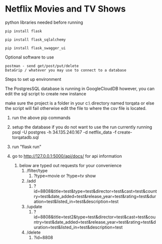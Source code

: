 # Netflix Movies and TV Shows

python libraries needed before running

    pip install flask

    pip install flask_sqlalchemy

    pip install flask_swagger_ui

Optional software to use

    postman - send get/post/put/delete
    DataGrip / whatever you may use to connect to a database

Steps to set up environment

The PostgresSQL database is running in GoogleCloudDB however, you can edit the sql script to create new instance

make sure the project is a folder in your c:\ directory named torqata or else the script will fail otherwise edit the 
file to where the csv file is located. 

1) run the above pip commands

2) setup the database if you do not want to use the run currently running
psql -U postgres -h 34.135.240.167 -d netflix_data -f create-torqatadb.sql

3) run "flask run"

4) go to http://127.0.0.1:5000/api/docs/ for api information
   1) below are typed out requests for your convenience
      1) /filter/type
         1) ?type=movie or ?type=tv show
      2) /add
         1) ?id=8808&title=test&type=test&director=test&cast=test&country=test&date_added=test&release_year=test&rating=test&duration=test&listed_in=test&description=test
      3) /update
         1) ?id=8808&title=test2&type=test&director=test&cast=test&country=test&date_added=test&release_year=test&rating=test&duration=test&listed_in=test&description=test
      4) /delete
         1) ?id=8808
